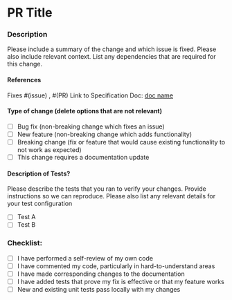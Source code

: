 # PR Title

### Description
Please include a summary of the change and which issue is fixed.
Please also include relevant context.
List any dependencies that are required for this change.

#### References
Fixes #(issue) , #(PR)
Link to Specification Doc: [doc name](url)

#### Type of change (delete options that are not relevant)
- [ ] Bug fix (non-breaking change which fixes an issue)
- [ ] New feature (non-breaking change which adds functionality)
- [ ] Breaking change (fix or feature that would cause existing functionality to not work as expected)
- [ ] This change requires a documentation update

#### Description of Tests?
Please describe the tests that you ran to verify your changes.
Provide instructions so we can reproduce.
Please also list any relevant details for your test configuration

- [ ] Test A
- [ ] Test B

### Checklist:
- [ ] I have performed a self-review of my own code
- [ ] I have commented my code, particularly in hard-to-understand areas
- [ ] I have made corresponding changes to the documentation
- [ ] I have added tests that prove my fix is effective or that my feature works
- [ ] New and existing unit tests pass locally with my changes
